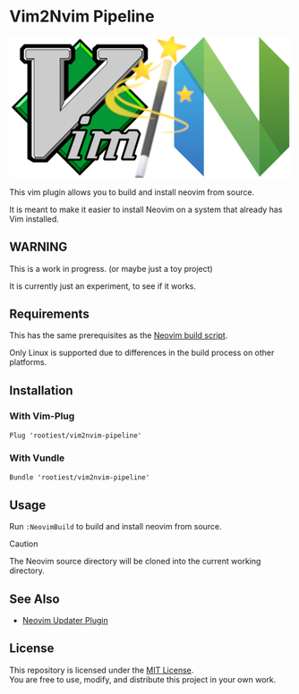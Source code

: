 # Vim2Nvim Pipeline

![Vim2Nvim Pipeline Logo](.images/Vim2nvim.png)

This vim plugin allows you to build and install neovim from source.

It is meant to make it easier to install Neovim
on a system that already has Vim installed.

## WARNING

This is a work in progress. (or maybe just a toy project)

It is currently just an experiment, to see if it works.

## Requirements

This has the same prerequisites as the [Neovim build script](https://github.com/neovim/neovim/blob/master/BUILD.md).

Only Linux is supported due to differences in the build process on other platforms.

## Installation

### With Vim-Plug

```vim
Plug 'rootiest/vim2nvim-pipeline'
```

### With Vundle

```vim
Bundle 'rootiest/vim2nvim-pipeline'
```

## Usage

Run `:NeovimBuild` to build and install neovim from source.

> [!CAUTION]
> The Neovim source directory will be cloned into the current working directory.

## See Also

- [Neovim Updater Plugin](https://github.com/rootiest/nvim-updater.nvim)

## License

This repository is licensed under the [MIT License](LICENSE).  
You are free to use, modify, and distribute this project in your own work.
